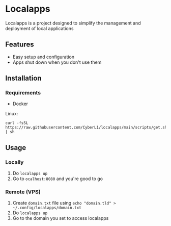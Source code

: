 # Localapps

Localapps is a project designed to simplify the management and deployment of local applications

## Features

- Easy setup and configuration
- Apps shut down when you don't use them

## Installation

### Requirements
 - Docker

Linux:
  ```
  curl -fsSL https://raw.githubusercontent.com/CyberL1/localapps/main/scripts/get.sh | sh
  ```

## Usage

### Locally

1. Do `localapps up`
2. Go to `ocalhost:8080` and you're good to go

### Remote (VPS)

1. Create `domain.txt` file using `echo "domain.tld" > ~/.config/localapps/domain.txt`
2. Do `localapps up`
3. Go to the domain you set to access localapps
